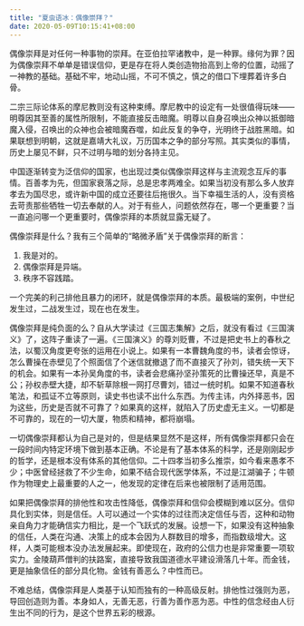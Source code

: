 ```yaml
---
title: "夏虫语冰：偶像崇拜？"
date: 2020-05-09T10:15:41+08:00
---
```


偶像崇拜是对任何一种事物的崇拜。在亚伯拉罕诸教中，是一种罪。缘何为罪？因为偶像崇拜不单单是错误信仰，更是存在将人类创造物抬高到上帝的位置，动摇了一神教的基础。基础不牢，地动山摇，不可不慎之，慎之的借口下埋葬着许多白骨。

二宗三际论体系的摩尼教则没有这种束缚。摩尼教中的设定有一处很值得玩味——明尊因其至善的属性所限制，不能直接反击暗魔。明尊以自身召唤出众神以抵御暗魔入侵，召唤出的众神也会被暗魔吞噬，如此反复的争夺，光明终于战胜黑暗。如果联想到明朝，这就是嘉靖大礼议，万历国本之争的部分写照。其实类似的事情，历史上屡见不鲜，只不过明与暗的划分各持主见。

中国逐渐转变为泛信仰的国家，也出现过类似偶像崇拜这样与主流观念互斥的事情。百善孝为先，但国家衰落之际，总是忠孝两难全。如果当初没有那么多人放弃孝去为国尽忠，或许新中国的成立还要往后拖很久。当下幸福生活的人，没有资格去苛责那些牺牲一切去奉献的人。对于有些人，问题依然存在，哪一个更重要？当一直追问哪一个更重要时，偶像崇拜的本质就显露无疑了。

偶像崇拜是什么？我有三个简单的“略微矛盾”关于偶像崇拜的断言：

1. 我是对的。
2. 偶像崇拜是异端。
3. 秩序不容践踏。

一个完美的利己排他且暴力的闭环，就是偶像崇拜的本质。最极端的案例，中世纪发生过，二战发生过，现在也在发生。

偶像崇拜是纯负面的么？自从大学读过《三国志集解》之后，就没有看过《三国演义》了，这阵子重读了一遍。《三国演义》的尊刘贬曹，不过是把史书上的春秋之法，以蜀汉角度更夸张的运用在小说上。如果有一本曹魏角度的书，读者会惊讶，怎么曹操在赤壁见了个照面信了个迷信就撤退了而不直接灭了孙刘，错失统一天下的机会。如果有一本孙吴角度的书，读者会悲痛孙坚孙策死的比曹操还早，真是不公；孙权赤壁大捷，却不斩草除根一网打尽曹刘，错过一统时机。如果不知道春秋笔法，和孤证不立等原则，读史书也读不出什么东西。为传主讳，内外择恶书，因为这些，历史是否就不可靠了？如果真的这样，就陷入了历史虚无主义。一切都是不可靠的，现在的一切大厦，物质和精神，都将崩塌。

一切偶像崇拜都认为自己是对的，但是结果显然不是这样，所有偶像崇拜都只会在一段时间内特定环境下做到基本正确。不论是有了基本体系的科学，还是刚刚起步的哲学，还是根本没有体系的其他信仰。二十四孝当初多么推崇，如今看来愚孝不少；中医曾经拯救了不少生命，如果不结合现代医学体系，不过是江湖骗子；牛顿作为物理史上最重要的人之一，他发现的定律在后来也被限制了适用范围。

如果把偶像崇拜的排他性和攻击性降低，偶像崇拜和信仰会模糊到难以区分。信仰具化到实体，则是信任。人可以通过一个实体的过往而决定信任与否，这种和动物亲自角力才能确信实力相比，是一个飞跃式的发展。设想一下，如果没有这种抽象的信任，人类在沟通、决策上的成本会因为人群数目的增多，而指数级增大。这样，人类可能根本没办法发展起来。即使现在，政府的公信力也是非常重要一项软实力。金陵葫芦僧判的扶路案，直接导致我国道德水平建设滑落几十年。而金钱，更是抽象信任的部分具化物。金钱有善恶么？中性而已。

不难总结，偶像崇拜是人类基于认知而独有的一种高级反射。排他性过强则为恶，导回创造则为善。本身如人，无善无恶，行善为善作恶为恶。中性的信念经由人衍生出不同的行为，是这个世界五彩的根源。
